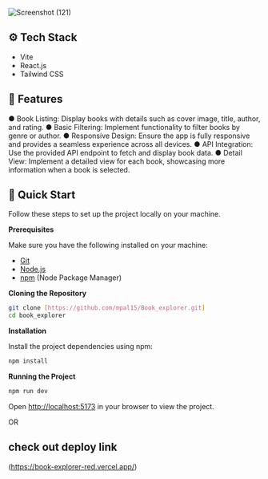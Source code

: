 

 ![Screenshot (121)](https://github.com/mpal15/Book_explorer/assets/62149463/e134e3da-b525-47c9-b96d-573d2efc5b5f)



## <a name="tech-stack">⚙️ Tech Stack</a>

- Vite
- React.js
- Tailwind CSS

## <a name="features">🔋 Features</a>
 ● Book Listing: Display books with details such as cover image, title, author, and
rating.
● Basic Filtering: Implement functionality to filter books by genre or author.
● Responsive Design: Ensure the app is fully responsive and provides a seamless
experience across all devices.
● API Integration: Use the provided API endpoint to fetch and display book data.
● Detail View: Implement a detailed view for each book, showcasing more
information when a book is selected.
## <a name="quick-start">🤸 Quick Start</a>

Follow these steps to set up the project locally on your machine.

**Prerequisites**

Make sure you have the following installed on your machine:

- [Git](https://git-scm.com/)
- [Node.js](https://nodejs.org/en)
- [npm](https://www.npmjs.com/) (Node Package Manager)

**Cloning the Repository**

```bash
git clone [https://github.com/mpal15/Book_explorer.git]
cd book_explorer
```

**Installation**

Install the project dependencies using npm:

```bash
npm install
```

**Running the Project**

```bash
npm run dev
```

Open [http://localhost:5173](http://localhost:5173) in your browser to view the project.

OR
## check out deploy link
(https://book-explorer-red.vercel.app/)
